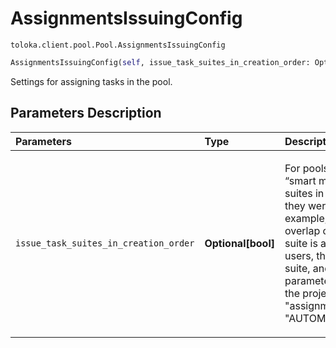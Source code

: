 # AssignmentsIssuingConfig
`toloka.client.pool.Pool.AssignmentsIssuingConfig`

```python
AssignmentsIssuingConfig(self, issue_task_suites_in_creation_order: Optional[bool] = None)
```

Settings for assigning tasks in the pool.

## Parameters Description

| Parameters | Type | Description |
| :----------| :----| :-----------|
`issue_task_suites_in_creation_order`|**Optional\[bool\]**|<p>For pools that don&#x27;t use “smart mixing”. Assign task suites in the order in which they were uploaded. For example, for a pool with an overlap of 5, the first task suite is assigned to five users, then the second task suite, and so on. This parameter is available when the project has &quot;assignments_issuing_type&quot;: &quot;AUTOMATED&quot;.</p>
